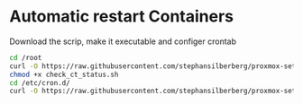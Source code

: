 # Automatic restart Containers

Download the scrip, make it executable and configer crontab
```bash
cd /root
curl -O https://raw.githubusercontent.com/stephansilberberg/proxmox-settings/refs/heads/main/automatic-ct-restart/check_ct_status.sh
chmod +x check_ct_status.sh
cd /etc/cron.d/
curl -O https://raw.githubusercontent.com/stephansilberberg/proxmox-settings/refs/heads/main/automatic-ct-restart/check_ct_status_cron
```
